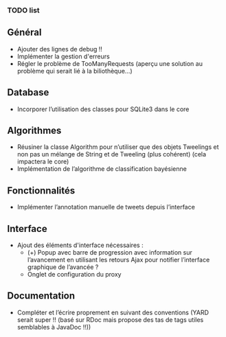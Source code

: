 ### TODO list

## Général
* Ajouter des lignes de debug !!
* Implémenter la gestion d'erreurs
* Régler le problème de TooManyRequests (aperçu une solution au problème qui serait lié à la biliothèque…)

## Database
* Incorporer l’utilisation des classes pour SQLite3 dans le core

## Algorithmes
* Réusiner la classe Algorithm pour n’utiliser que des objets Tweelings et non pas un mélange de String et de Tweeling (plus cohérent) (cela impactera le core)
* Implémentation de l’algorithme de classification bayésienne

## Fonctionnalités
* Implémenter l’annotation manuelle de tweets depuis l’interface

## Interface
* Ajout des éléments d'interface nécessaires :
    * (+) Popup avec barre de progression avec information sur l’avancement en utilisant les retours Ajax pour notifier l’interface graphique de l’avancée ?
    * Onglet de configuration du proxy

## Documentation
* Compléter et l’écrire proprement en suivant des conventions (YARD serait super !! (basé sur RDoc mais propose des tas de tags utiles semblables à JavaDoc !!))
